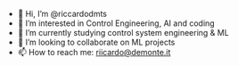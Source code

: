 - 👋 Hi, I’m @riccardodmts
- 👀 I’m interested in Control Engineering, AI and coding
- 🌱 I’m currently studying control system engineering & ML
- 💞️ I’m looking to collaborate on ML projects
- 📫 How to reach me: riicardo@demonte.it

<!---
riccardodmts/riccardodmts is a ✨ special ✨ repository because its `README.md` (this file) appears on your GitHub profile.
You can click the Preview link to take a look at your changes.
--->
